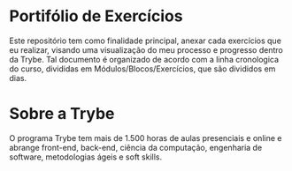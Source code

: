 # Portifólio de Exercícios

Este repositório tem como finalidade principal, anexar cada exercícios que eu realizar, visando uma visualização do meu processo e progresso dentro da Trybe. Tal documento é organizado de acordo com a linha cronologica do curso, divididas em Módulos/Blocos/Exercícios, que são divididos em dias. 

# Sobre a Trybe

O programa Trybe tem mais de 1.500 horas de aulas presenciais e online e abrange front-end, back-end, ciência da computação, engenharia de software, metodologias ágeis e soft skills.